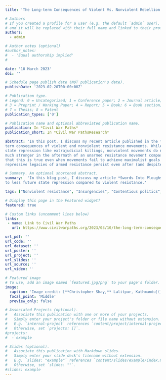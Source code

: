 ```yaml
---
title: 'The Long-term Consequences of Violent Vs. Nonviolent Rebellion'

# Authors
# If you created a profile for a user (e.g. the default `admin` user), write the username (folder name) here
# and it will be replaced with their full name and linked to their profile.
authors:
  - admin

# Author notes (optional)
#author_notes:
#  - 'Equal authorship implied'
#  

date: '10 March 2023'
doi: ''

# Schedule page publish date (NOT publication's date).
publishDate: '2023-02-20T00:00:00Z'

# Publication type.
# Legend: 0 = Uncategorized; 1 = Conference paper; 2 = Journal article;
# 3 = Preprint / Working Paper; 4 = Report; 5 = Book; 6 = Book section;
# 7 = Thesis; 8 = Patent
publication_types: ['0']

# Publication name and optional abbreviated publication name.
publication: In *Civil War Paths* 
publication_short: In *Civil War PathsResearch* 

abstract: 'In this post, I discuss my recent article published in the *Journal of Peace Research*, in which I explore the long-
term consequences of violent and nonviolent resistance movements. While violent movements trigger the normalization of severe 
state repression like extrajudicial killings, nonviolent movements do not. As a result, respect for human rights is likely to be
much stronger in the aftermath of an unarmed resistance movement compared to an armed movement. Quantitative evidence suggests 
that this is true even when movements fail to achieve maximalist goals like regime change. Results also suggest that the 
repressive legacies of armed resistance persist even after (and despite) democratization.'

# Summary. An optional shortened abstract.
summary:  'In this blog post, I discuss my article *Swords Into Ploughshares?* which explores how nonviolent resistance leads
to less future state repression compared to violent resistance.'  

tags: ["Nonviolent resistance", "Insurgencies", "Contentious politics", "State repression", "Human rights abuse"]

# Display this page in the Featured widget?
featured: true

# Custom links (uncomment lines below)
links:
 - name: Link to Civil War Paths
   url: https://www.civilwarpaths.org/2023/03/10/the-long-term-consequences-of-violent-vs-nonviolent-rebellion/

url_pdf: ''
url_code: ''
url_dataset: ''
url_poster: ''
url_project: ''
url_slides: ''
url_source: ''
url_video: ''

# Featured image
# To use, add an image named `featured.jpg/png` to your page's folder.
image:
  caption: 'Image credit: [**Christopher Shay,** Lalitpur, Kathmandu]()'
  focal_point: 'Middle'
  preview_only: false

# Associated Projects (optional).
#   Associate this publication with one or more of your projects.
#   Simply enter your project's folder or file name without extension.
#   E.g. `internal-project` references `content/project/internal-project/index.md`.
#   Otherwise, set `projects: []`.
#projects:
#  - example

# Slides (optional).
#   Associate this publication with Markdown slides.
#   Simply enter your slide deck's filename without extension.
#   E.g. `slides: "example"` references `content/slides/example/index.md`.
#   Otherwise, set `slides: ""`.
#slides: example
---
```

